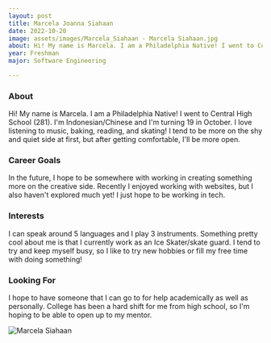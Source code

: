 ```yaml
---
layout: post
title: Marcela Joanna Siahaan 
date: 2022-10-20
image: assets/images/Marcela_Siahaan - Marcela Siahaan.jpg
about: Hi! My name is Marcela. I am a Philadelphia Native! I went to Central High School (281). I'm Indonesian/Chinese and I'm turning 19 in October. I love listening to music, baking, reading, and skating! I tend to be more on the shy and quiet side at first, but after getting comfortable, I'll be more open. 
year: Freshman
major: Software Engineering

---
```


### About

Hi! My name is Marcela. I am a Philadelphia Native! I went to Central High School (281). I'm Indonesian/Chinese and I'm turning 19 in October. I love listening to music, baking, reading, and skating! I tend to be more on the shy and quiet side at first, but after getting comfortable, I'll be more open. 

### Career Goals

In the future, I hope to be somewhere with working in creating something more on the creative side. Recently I enjoyed working with websites, but I also haven't explored much yet! I just hope to be working in tech.

### Interests

I can speak around 5 languages and I play 3 instruments. Something pretty cool about me is that I currently work as an Ice Skater/skate guard. I tend to try and keep myself busy, so I like to try new hobbies or fill my free time with doing something! 

### Looking For

I hope to have someone that I can go to for help academically as well as personally. College has been a hard shift for me from high school, so I'm hoping to be able to open up to my mentor. 

<div class="text-center my-5">
    <img src="https://sase-drexel.github.io/mentorship-2021/assets/images/Marcela_Siahaan - Marcela Siahaan.jpg" alt="Marcela Siahaan" class="rounded post-img" />
</div>
